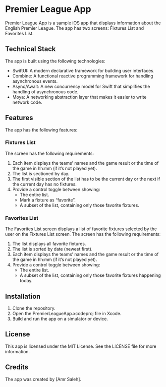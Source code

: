 # Premier League App

Premier League App is a sample iOS app that displays information about the English Premier League. The app has two screens: Fixtures List and Favorites List.

## Technical Stack
The app is built using the following technologies:

* SwiftUI: A modern declarative framework for building user interfaces.
* Combine: A functional reactive programming framework for handling asynchronous events.
* Async/Await: A new concurrency model for Swift that simplifies the handling of asynchronous code.
* Moya: A networking abstraction layer that makes it easier to write network code.

## Features
The app has the following features:

### Fixtures List
The screen has the following requirements:

1. Each item displays the teams’ names and the game result or the time of the game in hh:mm (if it’s not played yet).
2. The list is sectioned by day.
3. The first visible section of the list has to be the current day or the next if the current day has no fixtures.
4. Provide a control toggle between showing:
    * The entire list.
    * Mark a fixture as “favorite”.
    * A subset of the list, containing only those favorite fixtures.

### Favorites List
The Favorites List screen displays a list of favorite fixtures selected by the user on the Fixtures List screen. The screen has the following requirements:
1. The list displays all favorite fixtures.
2. The list is sorted by date (newest first).
3. Each item displays the teams’ names and the game result or the time of the game in hh:mm (if it’s not played yet).
4. Provide a control toggle between showing:
    * The entire list.
    * A subset of the list, containing only those favorite fixtures happening today.


## Installation

1. Clone the repository.
2. Open the PremierLeagueApp.xcodeproj file in Xcode.
3. Build and run the app on a simulator or device.

## License

This app is licensed under the MIT License. See the LICENSE file for more information.

## Credits
The app was created by [Amr Saleh].
